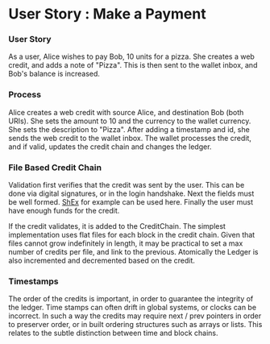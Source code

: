 # User Story : Make a Payment

### User Story

As a user, Alice wishes to pay Bob, 10 units for a pizza. She creates a web credit, and adds a note of "Pizza". This is then sent to the wallet inbox, and Bob's balance is increased.

### Process <a id="process"></a>

Alice creates a web credit with source Alice, and destination Bob \(both URIs\).  She sets the amount to 10 and the currency to the wallet currency.  She sets the description to "Pizza".  After adding a timestamp and id, she sends the web credit to the wallet inbox.  The wallet processes the credit, and if valid, updates the credit chain and changes the ledger.

### File Based Credit Chain

Validation first verifies that the credit was sent by the user.  This can be done via digital signatures, or in the login handshake.  Next the fields must be well formed.  [ShEx](https://www.w3.org/2001/sw/wiki/ShEx) for example can be used here.  Finally the user must have enough funds for the credit.

If the credit validates, it is added to the CreditChain.  The simplest implementation uses flat files for each block in the credit chain.  Given that files cannot grow indefinitely in length, it may be practical to set a max number of credits per file, and link to the previous.  Atomically the Ledger is also incremented and decremented based on the credit.

### Timestamps

The order of the credits is important, in order to guarantee the integrity of the ledger.  Time stamps can often drift in global systems, or clocks can be incorrect.  In such a way the credits may require next / prev pointers in order to preserver order, or in built ordering structures such as arrays or lists.  This relates to the subtle distinction between time and block chains.

